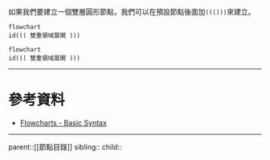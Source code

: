 如果我們要建立一個雙層圓形節點，我們可以在預設節點後面加`((()))`來建立。
```Mermaid
flowchart
id((( 雙重領域展開 )))
```
```mermaid
flowchart
id((( 雙重領域展開 )))
```
- - -
# 參考資料
- [Flowcharts - Basic Syntax](https://mermaid.js.org/syntax/flowchart.html)
- - -
parent::[[節點目錄]]
sibling::
child::